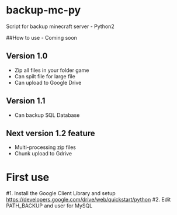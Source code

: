 # backup-mc-py #
Script for backup minecraft server - Python2

##How to use - Coming soon

## Version 1.0 
- Zip all files in your folder game
- Can spilt file for large file
- Can upload to Google Drive

## Version 1.1
- Can backup SQL Database

## Next version 1.2 feature ##
- Multi-processing zip files
- Chunk upload to Gdrive

# First use 
#1. Install the Google Client Library and setup
https://developers.google.com/drive/web/quickstart/python
#2. Edit PATH_BACKUP and user for MySQL

